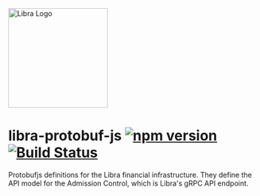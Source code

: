 <img width="200" src="https://github.com/libra/libra/raw/5e034dde19a5320d7e2bdc9da25114e816b4454d/.assets/libra.png" alt="Libra Logo" />

# libra-protobuf-js [![npm version](https://badge.fury.io/js/libra-protobuf-js.svg)](https://badge.fury.io/js/libra-protobuf-js) [![Build Status](https://travis-ci.org/KonstantinLukaschenko/libra-protobuf-js.svg?branch=master)](https://travis-ci.org/KonstantinLukaschenko/libra-protobuf-js)

Protobufjs definitions for the Libra financial infrastructure. They define the API model for the Admission Control, which is Libra's gRPC API endpoint.